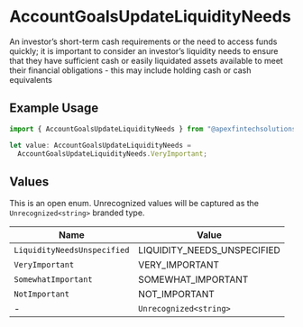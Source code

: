 # AccountGoalsUpdateLiquidityNeeds

An investor’s short-term cash requirements or the need to access funds quickly; it is important to consider an investor’s liquidity needs to ensure that they have sufficient cash or easily liquidated assets available to meet their financial obligations - this may include holding cash or cash equivalents

## Example Usage

```typescript
import { AccountGoalsUpdateLiquidityNeeds } from "@apexfintechsolutions/ascend-sdk/models/components";

let value: AccountGoalsUpdateLiquidityNeeds =
  AccountGoalsUpdateLiquidityNeeds.VeryImportant;
```

## Values

This is an open enum. Unrecognized values will be captured as the `Unrecognized<string>` branded type.

| Name                        | Value                       |
| --------------------------- | --------------------------- |
| `LiquidityNeedsUnspecified` | LIQUIDITY_NEEDS_UNSPECIFIED |
| `VeryImportant`             | VERY_IMPORTANT              |
| `SomewhatImportant`         | SOMEWHAT_IMPORTANT          |
| `NotImportant`              | NOT_IMPORTANT               |
| -                           | `Unrecognized<string>`      |